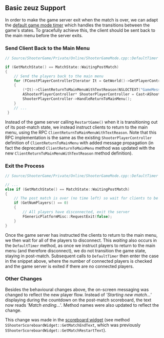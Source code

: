 ## Basic zeuz Support
In order to make the game server exit when the match is over, we can adapt the [default game mode timer](../Source/ShooterGame/Private/Online/ShooterGameMode.cpp) which handles the transitions between the game's states.
To gracefully achieve this, the client should be sent back to the main menu before the server exits.

### Send Client Back to the Main Menu
```c++
// Source/ShooterGame/Private/Online/ShooterGameMode.cpp::DefaultTimer

if (GetMatchState() == MatchState::WaitingPostMatch)
{
    // Send the players back to the main menu
    for (FConstPlayerControllerIterator It = GetWorld()->GetPlayerControllerIterator(); It; ++It)
    {
        (*It)->ClientReturnToMainMenuWithTextReason(NSLOCTEXT("GameMessages", "MatchEnded", "The match has ended."));
        AShooterPlayerController* ShooterPlayerController = Cast<AShooterPlayerController>(*It);
        ShooterPlayerController->HandleReturnToMainMenu();
    }
    // ...
 }
```

Instead of the game server calling `RestartGame()` when it is transitioning out of its post-match state, we instead instruct clients to return to the main menu, using the RPC `ClientReturnToMainMenuWithTextReason`.
Note that this RPC implementation is the same as the existing `ShooterPlayerController` definition of `ClientReturnToMainMenu` with added message propagation (in fact the deprecated `ClientReturnToMainMenu` method was updated with the new `ClientReturnToMainMenuWithTextReason` method definition).

### Exit the Process
```c++
// Source/ShooterGame/Private/Online/ShooterGameMode.cpp::DefaultTimer

// ...
else if (GetMatchState() == MatchState::WaitingPostMatch)
{
    // The post match is over (no time left) so wait for clients to be disconnected 
    if (GetNumPlayers() == 0)
    {
        // All players have disconnected, exit the server
        FGenericPlatformMisc::RequestExit(false);
    }
}
```

Once the game server has instructed the clients to return to the main menu, we then wait for all of the players to disconnect.
This *waiting* also occurs in the `DefaultTimer` method, as once we instruct players to return to the main menu (and therefore disconnect), we do not transition the game state, staying in post-match.
Subsequent calls to `DefaultTimer` then enter the case in the snippet above, where the number of connected players is checked and the game server is exited if there are no connected players.

### Other Changes
Besides the behavioural changes above, the on-screen messaging was changed to reflect the new player flow.
Instead of *'Starting new match...'* displaying during the countdown on the post-match scoreboard, the text now reads *'Match ending...'*.
Method names were also updated to reflect the change.

This change was made in the [scoreboard widget](../Source/ShooterGame/Private/UI/Widgets/SShooterScoreboardWidget.cpp) (see method `SShooterScoreboardWidget::GetMatchEndText`, which was previously `SShooterScoreboardWidget::GetMatchRestartText`).
